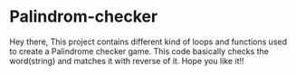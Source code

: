 # Palindrom-checker
Hey there,
This project contains different kind of loops and functions used to create a Palindrome checker game. This code basically checks the word(string) and matches it with reverse of it. Hope you like it!!
